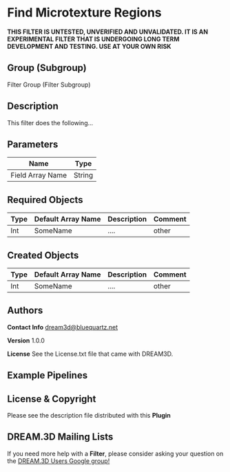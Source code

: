 # Find Microtexture Regions

**THIS FILTER IS UNTESTED, UNVERIFIED AND UNVALIDATED. IT IS AN EXPERIMENTAL FILTER THAT IS UNDERGOING LONG TERM DEVELOPMENT
AND TESTING. USE AT YOUR OWN RISK**

## Group (Subgroup)

Filter Group (Filter Subgroup)


## Description

This filter does the following...

## Parameters

| Name             | Type |
|------------------|------|
| Field Array Name | String |

## Required Objects

| Type | Default Array Name | Description | Comment |
|------|--------------------|-------------|---------|
| Int  | SomeName           | ....        | other   |


## Created Objects

| Type | Default Array Name | Description | Comment |
|------|--------------------|-------------|---------|
| Int  | SomeName           | ....        | other   |



## Authors


**Contact Info** dream3d@bluequartz.net

**Version** 1.0.0

**License**  See the License.txt file that came with DREAM3D.



## Example Pipelines



## License & Copyright

Please see the description file distributed with this **Plugin**

## DREAM.3D Mailing Lists

If you need more help with a **Filter**, please consider asking your question on the [DREAM.3D Users Google group!](https://groups.google.com/forum/?hl=en#!forum/dream3d-users)

